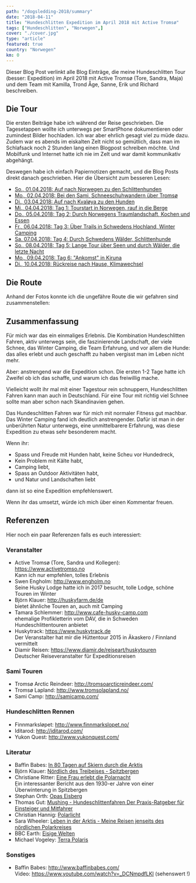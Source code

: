 ```yaml
---
path: "/dogsledding-2018/summary"
date: "2018-04-11"
title: "Hundeschlitten Expedition im April 2018 mit Active Tromsø"
tags: ["Hundeschlitten", "Norwegen",]
cover: "./cover.jpg"
type: "article"
featured: true
country: "Norwegen"
km: 0
---
```


Dieser Blog Post verlinkt alle Blog Einträge, die meine Hundeschlitten Tour (besser: Expedition) im April 2018 mit Active Tromsø (Tore, Sandra, Maja) und dem Team mit Kamilla, Trond Åge, Sanne, Erik und Richard beschreiben.

## Die Tour

Die ersten Beiträge habe ich während der Reise geschrieben. Die Tagesetappen wollte ich unterwegs per SmartPhone dokumentieren oder zumindest Bilder hochladen. Ich war aber ehrlich gesagt viel zu müde dazu. Zudem war es abends im eiskalten Zelt nicht so gemütlich, dass man im Schlafsack noch 2 Stunden lang einen Blogpost schreiben möchte. Und Mobilfunk und Internet hatte ich nie im Zelt und war damit kommunikativ abgehängt.

Deswegen habe ich einfach Papiernotizen gemacht, und die Blog Posts direkt danach geschrieben. Hier die Übersicht zum besseren Lesen:

* [So., 01.04.2018: Auf nach Norwegen zu den Schlittenhunden](/dogsledding-2018/day-01)
* [Mo., 02.04.2018: Bei den Sami, Schneeschuhwandern über Tromsø](/dogsledding-2018/day-02)
* [Di., 03.04.2018: Auf nach Kvaløya zu den Hunden](/dogsledding-2018/day-03)
* [Mi., 04.04.2018: Tag 1: Tourstart in Norwegen, rauf in die Berge](/dogsledding-2018/day-04)
* [Do., 05.04.2018: Tag 2: Durch Norwegens Traumlandschaft, Kochen und Essen](/dogsledding-2018/day-05)
* [Fr., 06.04.2018: Tag 3: Über Trails in Schwedens Hochland, Winter Camping](/dogsledding-2018/day-06)
* [Sa. 07.04.2018: Tag 4: Durch Schwedens Wälder, Schlittenhunde](/dogsledding-2018/day-07)
* [So., 08.04.2018: Tag 5: Lange Tour über Seen und durch Wälder, die letzte Nacht](/dogsledding-2018/day-08)
* [Mo., 09.04.2018: Tag 6: "Ankomst" in Kiruna](/dogsledding-2018/day-09)
* [Di., 10.04.2018: Rückreise nach Hause, Klimawechsel](/dogsledding-2018/day-10)

## Die Route

Anhand der Fotos konnte ich die ungefähre Route die wir gefahren sind zusammenstellen:

<rehype-image src="2018-04-11_Route.png"></rehype-image>

## Zusammenfassung

Für mich war das ein einmaliges Erlebnis. Die Kombination Hundeschlitten Fahren, aktiv unterwegs sein, die faszinierende Landschaft, der viele Schnee, das Winter Camping, die Team Erfahrung, und vor allem die Hunde: das alles erlebt und auch geschafft zu haben vergisst man im Leben nicht mehr.

Aber: anstrengend war die Expedition schon. Die ersten 1-2 Tage hatte ich Zweifel ob ich das schaffe, und warum ich das freiwillig mache.

Vielleicht wollt ihr mal mit einer Tagestour rein schnuppern, Hundeschlitten Fahren kann man auch in Deutschland. Für eine Tour mit richtig viel Schnee sollte man aber schon nach Skandinavien gehen.

Das Hundeschlitten Fahren war für mich mit normaler Fitness gut machbar. Das Winter Camping fand ich deutlich anstrengender. Dafür ist man in der unberührten Natur unterwegs, eine unmittelbarere Erfahrung, was diese Expedition zu etwas sehr besonderem macht.

Wenn ihr:
* Spass und Freude mit Hunden habt, keine Scheu vor Hundedreck,
* Kein Problem mit Kälte habt,
* Camping liebt,
* Spass an Outdoor Aktivitäten habt,
* und Natur und Landschaften liebt

dann ist so eine Expedition empfehlenswert.

<tip title="Selber auf Tour gehen">
Wenn ihr das umsetzt, würde ich mich über einen Kommentar freuen.
</tip>

## Referenzen

Hier noch ein paar Referenzen falls es euch interessiert:

### Veranstalter

* Active Tromsø (Tore, Sandra und Kollegen): https://www.activetromso.no<br />Kann ich nur empfehlen, tolles Erlebnis 
* Swen Engholm: http://www.engholm.no<br />Seine Husky Lodge hatte ich in 2017 besucht, tolle Lodge, schöne Touren im Winter
* Björn Klauer: http://huskyfarm.de/de<br />bietet ähnliche Touren an, auch mit Camping
* Tamara Schlemmer: http://www.cafe-husky-camp.com<br />ehemalige Profikletterin vom DAV, die in Schweden Hundeschlittentouren anbietet
* Huskytrack: https://www.huskytrack.de<br />Der Veranstalter hat mir die Hüttentour 2015 in Äkaskero / Finnland vermittelt
* Diamir Reisen: https://www.diamir.de/reiseart/huskytouren<br />Deutscher Reiseveranstalter für Expeditionsreisen

### Sami Touren

* Tromsø Arctic Reindeer: http://tromsoarcticreindeer.com/
* Tromsø Lapland: http://www.tromsolapland.no/
* Sami Camp: http://samicamp.com/

### Hundeschlitten Rennen

* Finnmarksløpet: http://www.finnmarkslopet.no/
* Iditarod: http://iditarod.com/
* Yukon Quest: http://www.yukonquest.com/

### Literatur

* Baffin Babes: [In 80 Tagen auf Skiern durch die Arktis](https://www.amazon.de/Baffin-Babes-Tagen-Skiern-Arktis/dp/3492404626/ref=sr_1_1?ie=UTF8&qid=1523815102&sr=8-1&keywords=baffin+babes)
* Björn Klauer: [Nördlich des Treibeises - Spitzbergen](https://www.amazon.de/N%C3%B6rdlich-Treibeises-Spitzbergen-verschollenen-Schr%C3%B6der-Stranz/dp/3863866452/ref=sr_1_5?s=books&ie=UTF8&qid=1523815544&sr=1-5&keywords=bj%C3%B6rn+klauer)
* Christiane Ritter: [Eine Frau erlebt die Polarnacht](https://www.amazon.de/Eine-Frau-erlebt-die-Polarnacht/dp/3548377319/ref=sr_1_1?s=books&ie=UTF8&qid=1523815500&sr=1-1&keywords=christiane+ritter)<br />Ein interessanter Bericht aus den 1930-er Jahre von einer Überwinterung in Spitzbergen
* Stephan Orth: [Opas Eisberg](http://www.stephan-orth.de/opas-eisberg.html)
* Thomas Gut: [Mushing - Hundeschlittenfahren Der Praxis-Ratgeber für Einsteiger und Mitfahrer](https://www.amazon.de/Reise-Know-How-Mushing-Hundeschlittenfahren-Praxis-Ratgeber/dp/3831727325/ref=sr_1_1?ie=UTF8&qid=1523814393&sr=8-1&keywords=Musher+buch)
* Christian Hannig: [Polarlicht](https://www.amazon.de/Polarlicht-Christian-Hannig/dp/3894050861/ref=sr_1_1?s=books&ie=UTF8&qid=1523815391&sr=1-1&keywords=hannig+polarlicht) 
* Sara Wheeler: [Leben in der Arktis - Meine Reisen jenseits des nördlichen Polarkreises](https://www.amazon.de/Leben-Arktis-jenseits-n%C3%B6rdlichen-Polarkreises/dp/3492404510/ref=sr_1_2?ie=UTF8&qid=1523815443&sr=8-2&keywords=sara+wheeler)
* BBC Earth: [Eisige Welten](https://www.amazon.de/Frozen-Planet-Eisige-Alastair-Fothergill/dp/3894059311/ref=sr_1_1?s=books&ie=UTF8&qid=1523815632&sr=1-1&keywords=frozen+planet)
* Michael Vogeley: [Terra Polaris](https://www.amazon.de/Terra-Polaris-Trekking-Highlights-Antarktis-Trekkingrouten/dp/3763370595/ref=sr_1_1?s=books&ie=UTF8&qid=1523815676&sr=1-1&keywords=terra+polaris)

### Sonstiges

* Baffin Babes: http://www.baffinbabes.com/<br >Video: https://www.youtube.com/watch?v=_DCNmpdfLKI (sehenswert !)
